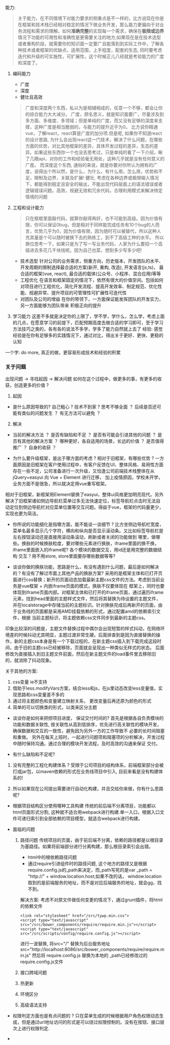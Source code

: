 能力:
> 关于能力，在不同情境下对能力要求的侧重点是不一样的，比方说现在你是在框架和技术栈已经相对稳定的情况下做业务开发，那么能力更偏向于对业务流程和需求的理解。如何**准确完整**的实现每一个需求，确保在**极限或边界**情况下功能的可用性和准确性是更需要关注的地方;如果现在是在技术选型或者重构阶段，就需要你的知识面一定要广且能落到到实际工作中，了解各种技术或者框架的优缺点，适用范围，上手程度，配套的生态, 同时要考虑迭代和升级的可实施性，可扩展性，这个时候正儿八经就是考验能力的广度和深度了。
1. 编码能力
    * 广度
    * 深度    
    * 健壮且高效    
    > 广度和深度两个东西，私以为是相辅相成的，任意一个不够，都会让你的综合能力大大减分。 广度，顾名思义，就是知识面要广，尽量涉及到多方面、多维度、多领域；但是单纯的广度，而又没有足够的深度来支撑，这种广度是相当脆弱的，与能力的提升近乎为0。 比方说你精通vue，了解react，react算是广度的加分项.但是呢, 如果你不知道react的设计思路, 为什么会出现react这一门技术，解决了什么问题，在哪些方面的优势，对比其他框架的差异，具体开发过程的差异，生态的差异。如果这些东西你一个也没去思考过，只是单纯的看了一下介绍，瞅了几眼api，对你的工作和经验毫无用处，这种几乎就是没有任何意义的广度。 而深度这个东西, 通俗的来说，就是你要对你所认为拥有的广度，说得出个所以然，是什么，为什么，有什么用，怎么用，优势和不足，限制及边界，关联及扩展!
    > 健壮, 考虑在各种边界或极限输入情况下，都能得到稳定且安全的输出，不能出现代码层面上的语法错误或者逻辑错误问题。高效，规避无效和冗余代码，合理利用模式来解决特定情境的问题

2. 工程和设计能力
    > 只在框框里面敲代码，就算你敲得再好，也不可能到高级。因为价值有限，你可以保证0bug，但是相对于同样能完成任务有10个bug的人而言，优势几乎为0，因为价值有限，因为随时可以被替代，所以这种人充其量是个可以随时被换下去的熟练工，到不了高级工种的水平。
    > 所以换位思考一下，如果只是为了写一写业务代码，人家为什么要招一个高级进去多花几千块钱呢。因为自己也菜，想到多少写多少吧!
    * 技术选型
    针对公司的业务需求，侧重方向，历史版本，开发团队的水平、开发周期的限制选择最合适的方案(新开, 重构, 改造), 开发语言(js,ts)， 最合适的框架(vue, react), 最合适的载体(公众号、小程序、混合应用)等等
    * 工程优化
    在语言和框架固定的情况下，依然有很大的价值空间。包括如何对项目进行工程优化，简化开发流程、提高开发效率、制定规范、优化性能、规避异常、提升项目的可管理性可扩展性可迭代性
    * 对团队及公司的增益
    在你的带领下，一方面保证能发挥团队的开发实力，另一方面能够为团队带来
    积极正向的提升
4. 学习能力
    这差不多就是决定你的上限了，学不学，学什么，怎么学，考虑上面的几点，在愿意学习的前提下，匹配预期高度去做合适的学习即可，至于学习方法技巧之类的，各有各的说法不多学，学多了能力自然就上去了
经验:
    感觉经验是在你有足够多的实践情况下，通过对比，得出关于更好、更快、更稳的认知

一个字: do more, 真正的做，更容易形成技术和经验的积累



### 关于问题

出现问题 -> 寻找起因 -> 解决问题
如何在这个过程中，做更多的事，有更多的收获，创造更多的价值 ?
1. 起因
* 是什么原因导致的? 自己粗心 ? 技术不到家 ? 思考不够全面 ？ 后续是否还可能有类似的问题发生 ？ 有无方法可以避免 ？  
2. 解决
* 当前的解决方法 ？ 是否有缺陷和不足 ？ 是否有可能会引进其他的问题 ？ 是否有其他的解决方案 ？ 哪种更好，各自适用的场景，长远的价值 ？ 是否值得推广 ？ 自身的收获 ？ 


* 为什么要升级框架，是出于哪方面的考虑 ? 相对于旧框架，有哪些优势 ?
一方面原因是旧框架在客户使用过程中，有客户反馈在UI、整体风格、易用性方面存在一些不足，公司准备进行一次升级，又恰逢公司前端技术栈整体在从jQuery+easyui 向 Vue + Element 进行迁移， 加上疫情原因，学校未开学，业务方面不是很急，所以就决定用vue重写框架。

相对于旧框架，新框架用Element替换了easyui，整体ui风格更加明亮现代。另外解决了旧框架诸如侧边导航栏菜单过多无法快速定位，标签导航栏点击时无法自
动定位到侧边导航栏对应菜单位置等交互问题。得益于vue，框架的代码量更少，实现也更为简洁。

* 你所说的功能细化是指哪方面，能不能谈一谈细节 ?
比方坐侧边导航栏宽度，菜单名最多显示几个字符，横向和纵向是否显示滚动条。又比如标签导航栏是左右按钮滚动还是直接用滚动条滚动，刷新或者关闭的功能做到
哪里，做哪些。换肤的时候换肤粒度，要对哪些元素进行换肤，iframe里面的换不换，iframe里面嵌入的iframe呢? 各个模块的数据交互，用id还是用完整的数据结构
交互？用不用store, store里面要存哪些数据等等?

* 谈谈你做的换肤功能，思路是什么，有没有遇到什么问题，最后是如何解决的？有没有了解过市面上其他产品的换肤方案?
采用的是框架主体和已打开页面进行css替换；新开的页面动态加载最新主题css文件的方法。考虑到当前业务是vue框架 + 内嵌iframe页面的模式，换肤不仅要体现在
框架上，同时也要体现到iframe页面内部。对框架主体和已打开的iframe页面，通过遍历iframe元素，找到head里面的主题样式文件，然后将其替换为待设置的主题文件，并在localstorage中存储当前的主题标识。针对换肤完成后再新开的页面，由于业务线的页面都是采用AMD挂载依赖的形式，通过配置amd的依赖索引文件，根据
当前主题标识，将主题依赖css文件同步到最新的主题css。

印象比较深的问题是，主题文件替换过程中偶尔会出现短暂的样式抖动，在网络环境差的时候抖动尤其明显，主题过渡非常生硬。后面排查到是因为直接替换的操作，新的主题css本身是有一个下载过程的，在新主题css插入到下载完成这段时间，由于旧的主题css已经被移除，页面就会呈现出一种类似无样式的状态。
后面修改为直接插入到旧主题文件前面，然后在新主题文件的load事件里去移除旧的，就消除了抖动现象。

关于其他的方案:

1. css变量 ie不支持
2. 借助于less.modifyVars方案，结合less和js，在js里动态改变less变量值，实现思路和css变量差不多的
3. 通过将主题颜色和变量建立映射关系， 更改变量后再还原为颜色的形式
4. 简单的可以切换类的形式，以类来区分主题

* 谈谈你是如何来把控项目进度， 保证交付时间的?
首先是根据各自负责模块的功能和数据关联性, 按关联性从高到低排序，优先进行高关联性的模块开发，确保数据和交互的一致性，避免因为另外一方的工作导致不
必要的长时间阻塞和重做。 另外在每天上班时，一起进行问题项和阻塞项的分析解决，开发过程中随时保持沟通。通过合理的模块开发流程，及时高效的沟通来保证
交付。

* 有什么缺陷和不足呢?
1. 没有完整的工程化构建体系 ?
受限于公司项目的结构体系，前端框架部分会被打成jar包，以maven依赖的形式在业务线项目中引入, 目前来看是没有构建体系的! 

2. 所以如果现在公司提出需要进行自动化构建，并且交给你来做，你有什么思路呢?

* 根据项目结构区分使用哪种工具构建
    传统的前后端不分离项目，功能都以html页面形式分割, 这种就不适合用webpack进行构建.单一入口，根据入口文件可递归索引到全部依赖的项目模型，就适合webpack进行构建。
* 面临的问题
    1. 路径问题
        传统项目的页面，由于前后端不分离，依赖的路径都是以根目录为基路径。如果将前端部分进行分离构建，那么根目录索引会出错。
        * html中的根依赖路径问题
        * 通过require引进组件时的路径问题, 这个地方的路径又是根据require.config.js的_path来决定，而_path写死的是var _path = "http://" + window.location.host;如果不改的话， window.location取到的是前端服务的地址，而不是对应后端服务的地址，就会gg，找不到。

        解决方案: 考虑不对原文件做任何变更的情况下，通过grunt插件，将html的依赖文件
        ```
        <link rel="stylesheet" href="/src/tywp.min.css">
	    <script type="text/javascript" src="/src/bower_components/require/require.min.js"></script>
	    <script type="text/javascript" src="/src/scripts/config/require.config.js"></script>
        ```
        进行一波替换, 将src="/" 替换为后台服务地址 src="http://localhost:8086/src/bower_components/require/require.min.js"
        然后将 require.config.js 替换为本地的 _path已经修改过的require.config.js文件
    2. 接口跨域问题
    3. 热更新
    4. 环境区分
    5. 高级语法支持











































* 权限判定方面也是有点问题的 ?
只在菜单生成的时候根据用户角色权限动态生成，但是通过url地址访问的形式是可以绕过权限控制的。没有在按钮、接口层次上进行权限判定.

* 



